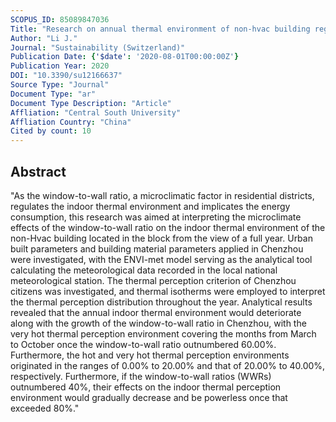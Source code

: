 ```yaml
---
SCOPUS_ID: 85089847036
Title: "Research on annual thermal environment of non-hvac building regulated by window-to-wall ratio in a Chinese City (Chenzhou)"
Author: "Li J."
Journal: "Sustainability (Switzerland)"
Publication Date: {'$date': '2020-08-01T00:00:00Z'}
Publication Year: 2020
DOI: "10.3390/su12166637"
Source Type: "Journal"
Document Type: "ar"
Document Type Description: "Article"
Affliation: "Central South University"
Affliation Country: "China"
Cited by count: 10
---
```


## Abstract
"As the window-to-wall ratio, a microclimatic factor in residential districts, regulates the indoor thermal environment and implicates the energy consumption, this research was aimed at interpreting the microclimate effects of the window-to-wall ratio on the indoor thermal environment of the non-Hvac building located in the block from the view of a full year. Urban built parameters and building material parameters applied in Chenzhou were investigated, with the ENVI-met model serving as the analytical tool calculating the meteorological data recorded in the local national meteorological station. The thermal perception criterion of Chenzhou citizens was investigated, and thermal isotherms were employed to interpret the thermal perception distribution throughout the year. Analytical results revealed that the annual indoor thermal environment would deteriorate along with the growth of the window-to-wall ratio in Chenzhou, with the very hot thermal perception environment covering the months from March to October once the window-to-wall ratio outnumbered 60.00%. Furthermore, the hot and very hot thermal perception environments originated in the ranges of 0.00% to 20.00% and that of 20.00% to 40.00%, respectively. Furthermore, if the window-to-wall ratios (WWRs) outnumbered 40%, their effects on the indoor thermal perception environment would gradually decrease and be powerless once that exceeded 80%."
